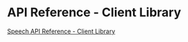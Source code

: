 <!-- 
NavPath: Speech API
LinkLabel: API Reference - Client Library
ExternalLink: https://www.projectoxford.ai/Files/Doc/Speech/Windows/index.html
Weight: 20
-->

# API Reference - Client Library

[Speech API Reference - Client Library](https://www.projectoxford.ai/Files/Doc/Speech/Windows/index.html)
